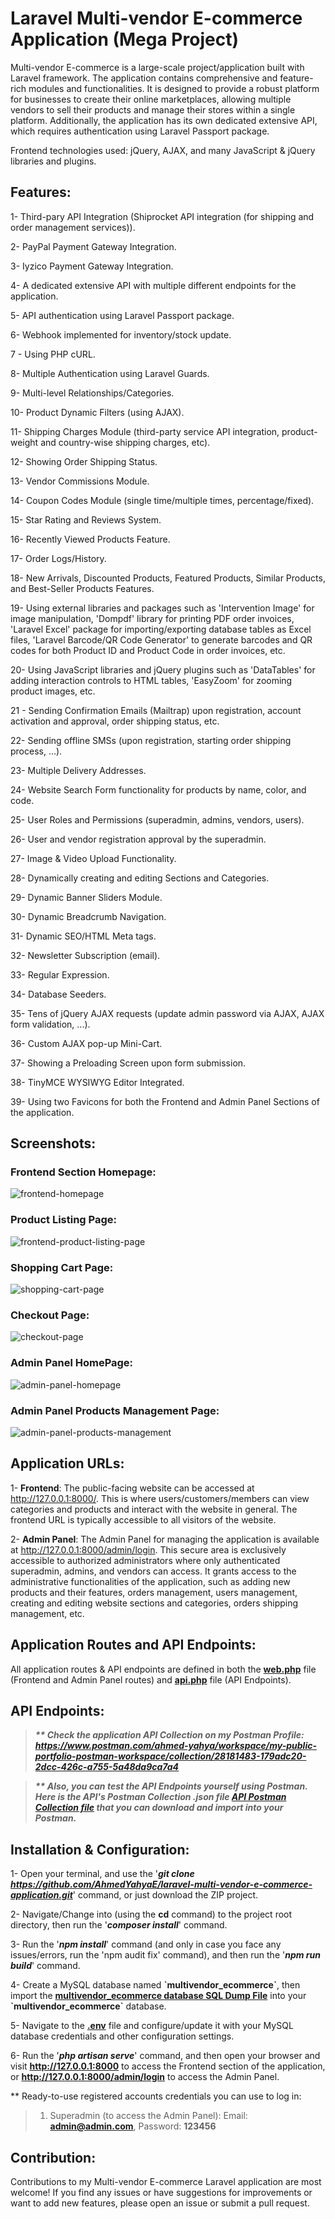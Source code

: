 # Laravel Multi-vendor E-commerce Application (Mega Project)
Multi-vendor E-commerce is a large-scale project/application built with Laravel framework. The application contains comprehensive and feature-rich modules and functionalities. It is designed to provide a robust platform for businesses to create their online marketplaces, allowing multiple vendors to sell their products and manage their stores within a single platform. Additionally, the application has its own dedicated extensive API, which requires authentication using Laravel Passport package.

Frontend technologies used: jQuery, AJAX, and many JavaScript & jQuery libraries and plugins.

## Features:
1- Third-pary API Integration (Shiprocket API integration (for shipping and order management services)).

2- PayPal Payment Gateway Integration.

3- Iyzico Payment Gateway Integration.

4- A dedicated extensive API with multiple different endpoints for the application.

5- API authentication using Laravel Passport package.

6- Webhook implemented for inventory/stock update.

7 - Using PHP cURL.

8- Multiple Authentication using Laravel Guards.

9- Multi-level Relationships/Categories.

10- Product Dynamic Filters (using AJAX).

11- Shipping Charges Module (third-party service API integration, product-weight and country-wise shipping charges, etc).

12- Showing Order Shipping Status.

13- Vendor Commissions Module.

14- Coupon Codes Module (single time/multiple times, percentage/fixed).

15- Star Rating and Reviews System.

16- Recently Viewed Products Feature.

17- Order Logs/History.

18- New Arrivals, Discounted Products, Featured Products, Similar Products, and Best-Seller Products Features.

19- Using external libraries and packages such as 'Intervention Image' for image manipulation, 'Dompdf' library for printing PDF order invoices, 'Laravel Excel' package for importing/exporting database tables as Excel files, 'Laravel Barcode/QR Code Generator' to generate barcodes and QR codes for both Product ID and Product Code in order invoices, etc.

20- Using JavaScript libraries and jQuery plugins such as 'DataTables' for adding interaction controls to HTML tables, 'EasyZoom' for zooming product images, etc.

21 - Sending Confirmation Emails (Mailtrap) upon registration, account activation and approval, order shipping status, etc.

22- Sending offline SMSs (upon registration, starting order shipping process, ...).

23- Multiple Delivery Addresses.

24- Website Search Form functionality for products by name, color, and code.

25- User Roles and Permissions (superadmin, admins, vendors, users).

26- User and vendor registration approval by the superadmin.

27- Image & Video Upload Functionality.

28- Dynamically creating and editing Sections and Categories.

29- Dynamic Banner Sliders Module.

30- Dynamic Breadcrumb Navigation.

31- Dynamic SEO/HTML Meta tags.

32- Newsletter Subscription (email).

33- Regular Expression.

34- Database Seeders.

35- Tens of jQuery AJAX requests (update admin password via AJAX, AJAX form validation, ...).

36- Custom AJAX pop-up Mini-Cart.

37- Showing a Preloading Screen upon form submission.

38- TinyMCE WYSIWYG Editor Integrated.

39- Using two Favicons for both the Frontend and Admin Panel Sections of the application.

## Screenshots:
### Frontend Section Homepage:
![frontend-homepage](https://github.com/AhmedYahyaE/laravel-multi-vendor-e-commerce-application/assets/118033266/37646610-8c9f-4ac6-8a75-75e83cc469c7)

### Product Listing Page:
![frontend-product-listing-page](https://github.com/AhmedYahyaE/laravel-multi-vendor-e-commerce-application/assets/118033266/6a68ba25-ebd0-4b93-b687-487e35bf4912)

### Shopping Cart Page:
![shopping-cart-page](https://github.com/AhmedYahyaE/laravel-multi-vendor-e-commerce-application/assets/118033266/64f9cbbf-87d2-4f26-aaf1-5c942d1db85b)

### Checkout Page:
![checkout-page](https://github.com/AhmedYahyaE/laravel-multi-vendor-e-commerce-application/assets/118033266/0e4057a8-dd7e-4db5-944d-8d8754b86c32)

### Admin Panel HomePage:
![admin-panel-homepage](https://github.com/AhmedYahyaE/laravel-multi-vendor-e-commerce-application/assets/118033266/afda126b-2ab2-4ce8-9f42-2bd6eee36bfa)

### Admin Panel Products Management Page:
![admin-panel-products-management](https://github.com/AhmedYahyaE/laravel-multi-vendor-e-commerce-application/assets/118033266/06d8fd5b-6538-4574-b6f4-c3bf4a6a5c32)

## Application URLs:
1- **Frontend**: The public-facing website can be accessed at http://127.0.0.1:8000/. This is where users/customers/members can view categories and products and interact with the website in general. The frontend URL is typically accessible to all visitors of the website.

2- **Admin Panel**: The Admin Panel for managing the application is available at http://127.0.0.1:8000/admin/login. This secure area is exclusively accessible to authorized administrators where only authenticated superadmin, admins, and vendors can access. It grants access to the administrative functionalities of the application, such as adding new products and their features, orders management, users management, creating and editing website sections and categories, orders shipping management, etc.

## Application Routes and API Endpoints:
All application routes & API endpoints are defined in both the **[web.php](routes/web.php)** file (Frontend and Admin Panel routes) and **[api.php](routes/api.php)** file (API Endpoints).

## API Endpoints:
> ***\*\* Check the application API Collection on my Postman Profile: https://www.postman.com/ahmed-yahya/workspace/my-public-portfolio-postman-workspace/collection/28181483-179adc20-2dcc-426c-a755-5a48da9ca7a4***

> ***\*\* Also, you can test the API Endpoints yourself using Postman. Here is the API's Postman Collection .json file [API Postman Collection file](<Postman Collection of API Endpoints/Multi-vendor E-commerce Application API.postman_collection.json>) that you can download and import into your Postman.***

## Installation & Configuration:

1- Open your terminal, and use the '***git clone https://github.com/AhmedYahyaE/laravel-multi-vendor-e-commerce-application.git***' command, or just download the ZIP project.

2- Navigate/Change into (using the **cd** command) to the project root directory, then run the '***composer install***' command.

3- Run the '***npm install***' command (and only in case you face any issues/errors, run the 'npm audit fix' command), and then run the '***npm run build***' command.

4- Create a MySQL database named **\`multivendor_ecommerce\`**, then import the **[multivendor_ecommerce database SQL Dump File](<Database - multivendor_ecommerce/multivendor_ecommerce database - SQL Dump File - phpMyAdmin Export.sql>)** into your **\`multivendor_ecommerce\`** database.

5- Navigate to the **[.env](.env)** file and configure/update it with your MySQL database credentials and other configuration settings.

6- Run the '***php artisan serve***' command, and then open your browser and visit **http://127.0.0.1:8000** to access the Frontend section of the application, or **http://127.0.0.1:8000/admin/login** to access the Admin Panel.

\*\* Ready-to-use registered accounts credentials you can use to log in:
> 1) Superadmin (to access the Admin Panel): Email: **admin@admin.com**, Password: **123456**



## Contribution:
Contributions to my Multi-vendor E-commerce Laravel application are most welcome! If you find any issues or have suggestions for improvements or want to add new features, please open an issue or submit a pull request.
